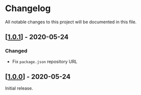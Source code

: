 # Changelog
All notable changes to this project will be documented in this file.

## [[1.0.1](https://github.com/acestojanoski/ace-palenight/releases/tag/v1.0.1)] - 2020-05-24
### Changed
- Fix `package.json` repository URL

## [[1.0.0](https://github.com/acestojanoski/ace-palenight/releases/tag/v1.0.0)] - 2020-05-24
Initial release.
